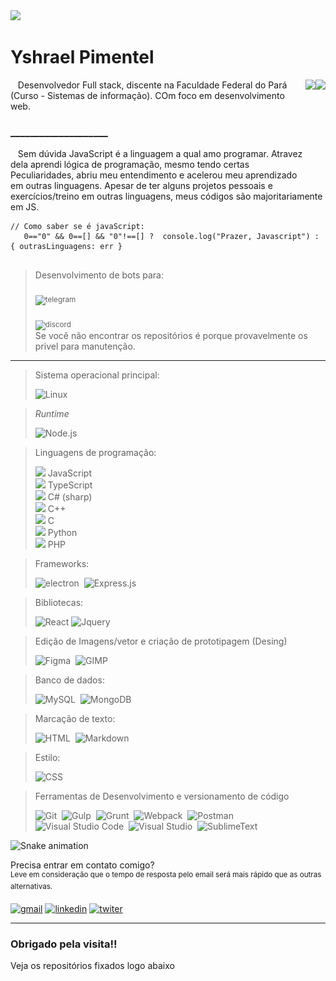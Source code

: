 <img height="160em" src="https://user-images.githubusercontent.com/79410863/188251321-aa1ac29d-7e4c-4ff0-bae4-fa9917c927ac.png"/>  

# Yshrael Pimentel
<img align="right"  height="160em" src="https://github-readme-stats.vercel.app/api?username=Ysh-rael&theme=codeSTACKr&show_icons=true"/>
<img align="right"  height="160em" src="https://github-readme-stats.vercel.app/api/top-langs/?username=Ysh-rael&layout=compact&langs_count=7&theme=codeSTACKr"/>

&nbsp;&nbsp; Desenvolvedor Full stack, discente na Faculdade Federal do Pará (Curso - Sistemas de informação). COm foco em desenvolvimento web.  


### ____________________
&nbsp;&nbsp; Sem dúvida JavaScript é a linguagem a qual amo programar. Atravez dela aprendi lógica de programação, mesmo tendo certas Peculiaridades, abriu meu entendimento e acelerou meu aprendizado em outras linguagens. Apesar de ter alguns projetos pessoais e exercícios/treino em outras linguagens, meus códigos são majoritariamente em JS.
  
  
```
// Como saber se é javaScript:
   0=="0" && 0==[] && "0"!==[] ?  console.log("Prazer, Javascript") : { outrasLinguagens: err }
   
```
    
> Desenvolvimento de bots para:  <br><br>
<sub>![telegram](https://img.shields.io/badge/-telegram-05122A?style=flat&logo=telegram)&nbsp;<br></sub><br>
<sub>![discord](https://img.shields.io/badge/-Discord-05122A?style=flat&logo=discord)&nbsp;</sub> <br> 
Se você não encontrar os repositórios é porque provavelmente os privel para manutenção.

------------------
> Sistema operacional principal:  
>
> ![Linux](https://img.shields.io/badge/-Linux-05122A?style=flat&logo=Linux)&nbsp;

> *Runtime*
> 
> ![Node.js](https://img.shields.io/badge/-Node.js-05122A?style=flat&logo=node.js)&nbsp;

> Linguagens de programação:
> 
><img width="20px" src="https://github.com/ysh-rael/Ysh-rael/assets/79410863/a4dc3b55-e312-4249-b83e-a23a315b8c43">  JavaScript <br>
><img width="20px" src="https://github.com/ysh-rael/Ysh-rael/assets/79410863/71ed2ba9-156b-451a-b030-ac6acbd67499">  TypeScript <br>
><img width="20px" src="https://github.com/ysh-rael/Ysh-rael/assets/79410863/52c43d6e-2141-4a9c-b50e-dfe2ca989401">  C# (sharp) <br>
><img width="20px" src="https://github.com/ysh-rael/Ysh-rael/assets/79410863/d7feec73-f6d1-483c-a7e5-a34c1d8f40cb">  C++ <br>
><img width="20px" src="https://github.com/ysh-rael/Ysh-rael/assets/79410863/419032d5-19fe-44e2-ad07-938909141681">  C <br>
><img width="20px" src="https://github.com/ysh-rael/Ysh-rael/assets/79410863/ba705468-c0ce-4604-bf5e-1bb8b23ac0fb">  Python <br>
><img width="20px" src="https://github.com/ysh-rael/Ysh-rael/assets/79410863/7c462051-6897-4d0d-b593-03b2361f16c8">  PHP <br>

> Frameworks:
>
> ![electron](https://img.shields.io/badge/-Electron-05122A?style=flat&logo=electron)&nbsp;
> ![Express.js](https://img.shields.io/badge/-ExpressJs-05122A?style=flat&logo=express)&nbsp;

> Bibliotecas:
>
> ![React](https://img.shields.io/badge/-React-05122A?style=flat&logo=react)
> ![Jquery](https://img.shields.io/badge/-Jquery-05122A?style=flat&logo=jquery)
 
> Edição de Imagens/vetor e criação de prototipagem (Desing)
>
> ![Figma](https://img.shields.io/badge/-figma-05122A?style=flat&logo=figma)&nbsp;
> ![GIMP](https://img.shields.io/badge/-GIMP-05122A?style=flat&logo=gimp)&nbsp;

> Banco de dados:
>
> ![MySQL](https://img.shields.io/badge/-MySQL-05122A?style=flat&logo=mysql)&nbsp;
> ![MongoDB](https://img.shields.io/badge/-MongoDB-05122A?style=flat&logo=mongodb)&nbsp;

> Marcação de texto:
>
> ![HTML](https://img.shields.io/badge/-HTML-05122A?style=flat&logo=HTML5)&nbsp;
> ![Markdown](https://img.shields.io/badge/-Markdown-05122A?style=flat&logo=markdown)&nbsp;

> Estilo:
> 
> ![CSS](https://img.shields.io/badge/-CSS-05122A?style=flat&logo=CSS3&logoColor=1572B6)&nbsp;

> Ferramentas de Desenvolvimento e versionamento de código
>
> ![Git](https://img.shields.io/badge/-Git-05122A?style=flat&logo=git)&nbsp;
> ![Gulp](https://img.shields.io/badge/-Gulp-05122A?style=flat&logo=gulp)&nbsp;
> ![Grunt](https://img.shields.io/badge/-Grunt-05122A?style=flat&logo=grunt)&nbsp;
> ![Webpack](https://img.shields.io/badge/-Webpack-05122A?style=flat&logo=webpack)&nbsp;
> ![Postman](https://img.shields.io/badge/-Postman-05122A?style=flat&logo=postman)&nbsp;
> ![Visual Studio Code](https://img.shields.io/badge/-Visual%20Studio%20Code-05122A?style=flat&logo=visual-studio-code&logoColor=007ACC)&nbsp;
> ![Visual Studio](https://img.shields.io/badge/-Visual%20Studio-05122A?style=flat&logo=visual-studio&logoColor=9b28bf)&nbsp;
> ![SublimeText](https://img.shields.io/badge/-SublimeText-05122A?style=flat&logo=sublimetext)&nbsp;

  
![Snake animation](https://github.com/Ysh-rael/Ysh-rael/blob/output/github-contribution-grid-snake.svg)

Precisa entrar em contato comigo?  
<sup>Leve em consideração que o tempo de resposta pelo email será mais rápido que as outras alternativas.</sup>

<span>

[![gmail](https://img.shields.io/twitter/url?label=Yshraelp&logo=gmail&logoColor=teal&style=social&url=https%3A%2F%2Ftwitter.com%2FYshraelP)](https://mailto:email@provedor.com.br)
[![linkedin](https://img.shields.io/twitter/url?label=Yshraelp&logo=linkedin&logoColor=teal&style=social&url=https%3A%2F%2Ftwitter.com%2FYshraelP)](https://www.linkedin.com/in/yshrael-pimentel-76502820b/)
[![twiter](https://img.shields.io/twitter/url?label=Yshraelp&logoColor=teal&style=social&url=https%3A%2F%2Ftwitter.com%2FYshraelP)](https://twitter.com/YshraelP)
</span>


 ----------
 
 ### Obrigado pela visita!!  
 
 Veja os repositórios fixados logo abaixo 














<div>

[comment]: <> (<img align="center" alt="logo-HTML" height="40" width="45" src="https://raw.githubusercontent.com/devicons/devicon/master/icons/html5/html5-original.svg">)
  
  [comment]: <> (<img align="center" alt="logo-CSS" height="40" width="45" src="https://raw.githubusercontent.com/devicons/devicon/master/icons/css3/css3-original.svg">)
  
  [comment]: <> (<img align="center" alt="logo-JS" height="40" width="45" src="https://cdn.jsdelivr.net/gh/devicons/devicon/icons/javascript/javascript-plain.svg">)
  
  [comment]: <> (<img align="center" alt="logo-GIT" height="40" width="45" src="https://cdn.jsdelivr.net/gh/devicons/devicon/icons/git/git-original.svg"/>)
  
  [comment]: <> (<img align="center" alt="logo-mySQL" height="40" width="40" src="https://cdn.jsdelivr.net/gh/devicons/devicon/icons/mysql/mysql-original.svg"/>)
  
  [comment]: <> (<img align="center" alt="logo-PHP" height="70" width="50" src="https://cdn.jsdelivr.net/gh/devicons/devicon/icons/php/php-original.svg"/>)
  
  [comment]: <> (<img align="center" alt="logo-Linux" height="40" width="40" src="https://cdn.jsdelivr.net/gh/devicons/devicon/icons/linux/linux-original.svg" />)
  
  [comment]: <> (<img align="center" alt="logo-nodeJS" height="40" width="40" src="https://cdn.jsdelivr.net/gh/devicons/devicon/icons/nodejs/nodejs-original.svg" />)
  
  [comment]: <> (<img align="center" alt="logo-electronJs" height="40" width="40" src="https://cdn.jsdelivr.net/gh/devicons/devicon/icons/electron/electron-original.svg" />)
  
  [comment]: <> (<img align="center" alt="ysh-electronJs" height="30" width="40" src="https://cdn.jsdelivr.net/gh/devicons/devicon/icons/figma/figma-original.svg" />)
</div>
